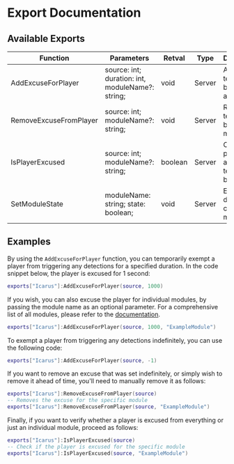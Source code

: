 # Export Documentation

## Available Exports

| Function               | Parameters                                       | Retval  | Type   | Description                              |
| ---------------------- | ------------------------------------------------ | ------- | ------ | ---------------------------------------- |
| AddExcuseForPlayer     | source: int; duration: int, moduleName?: string; | void    | Server | Add a temporary bypass for a player      |
| RemoveExcuseFromPlayer | source: int; moduleName?: string;                | void    | Server | Remove the temporary bypass manually     |
| IsPlayerExcused        | source: int; moduleName?: string;                | boolean | Server | Check if a player has a temporary bypass |
| SetModuleState         | moduleName: string; state: boolean;              | void    | Server | Enable or disable a certain module       |

## Examples

By using the `AddExcuseForPlayer` function, you can temporarily exempt a player from triggering any detections for a specified duration. In the code snippet below, the player is excused for 1 second:

```lua
exports["Icarus"]:AddExcuseForPlayer(source, 1000)
```

If you wish, you can also excuse the player for individual modules, by passing the module name as an optional parameter. For a comprehensive list of all modules, please refer to the [documentation](https://github.com/SheLovesLqwid/blob/blob/main/docs/MODULES.md).

```lua
exports["Icarus"]:AddExcuseForPlayer(source, 1000, "ExampleModule")
```

To exempt a player from triggering any detections indefinitely, you can use the following code:

```lua
exports["Icarus"]:AddExcuseForPlayer(source, -1)
```

If you want to remove an excuse that was set indefinitely, or simply wish to remove it ahead of time, you'll need to manually remove it as follows:

```lua
exports["Icarus"]:RemoveExcuseFromPlayer(source)
-- Removes the excuse for the specific module
exports["Icarus"]:RemoveExcuseFromPlayer(source, "ExampleModule")
```

Finally, if you want to verify whether a player is excused from everything or just an individual module, proceed as follows:

```lua
exports["Icarus"]:IsPlayerExcused(source)
-- Check if the player is excused for the specific module
exports["Icarus"]:IsPlayerExcused(source, "ExampleModule")
```
